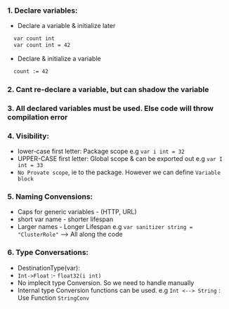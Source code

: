 

### 1.  Declare variables:
*    Declare a variable & initialize later
```sh
  var count int   		 
  var count int = 42 
```      
 *  Declare & initialize a variable
```sh 
  count := 42
```

###  2. Cant re-declare a variable, but can shadow the variable
###  3. All declared variables must be used. Else code will throw compilation error
###  4. Visibility:
* lower-case first letter: Package scope e.g `var i int = 32` 
* UPPER-CASE first letter: Global scope & can be exported out   e.g `var I int = 33`
* `No Provate scope`, ie to the package. However we can define `Variable block`
###  5. Naming Convensions:
* Caps for generic variables - (HTTP, URL)
* short var name - shorter lifespan
* Larger names - Longer Lifespan  e.g `var sanitizer string = "ClusterRole"` --> All along the code 
###  6. Type Conversations:
* DestinationType(var):
* `Int->Float` :- `float32(i int)`
* No implecit type Conversion. So we need to handle manually
* Internal type Conversion functions can be used. e.g  `Int <--> String` : Use Function `StringConv`
